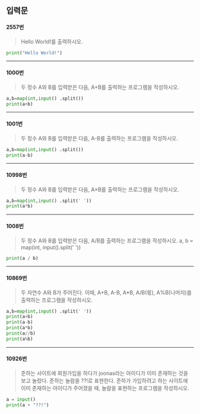 ## 입력문

#### 2557번

> Hello World!를 출력하시오.

```python
print("Hello World!")
```

---

#### 1000번
>두 정수 A와 B를 입력받은 다음, A+B를 출력하는 프로그램을 작성하시오.

```python
a,b=map(int,input() .split())
print(a+b)
```

---


#### 1001번
>두 정수 A와 B를 입력받은 다음, A-B를 출력하는 프로그램을 작성하시오.

```python
a,b=map(int,input() .split())
print(a-b)
```

---


#### 10998번
>두 정수 A와 B를 입력받은 다음, A×B를 출력하는 프로그램을 작성하시오.

```python
a,b=map(int,input() .split(' '))
print(a*b)
```

---


#### 1008번
>두 정수 A와 B를 입력받은 다음, A/B를 출력하는 프로그램을 작성하시오.
a, b = map(int, input().split(' '))

```python
print(a / b)
```

---


#### 10869번
>두 자연수 A와 B가 주어진다. 이때, A+B, A-B, A\*B, A/B(몫), A%B(나머지)를 출력하는 프로그램을 작성하시오.

```python
a,b=map(int,input() .split(' '))
print(a+b)
print(a-b)
print(a*b)
print(a//b)
print(a%b)
```

---


#### 10926번
>준하는 사이트에 회원가입을 하다가 joonas라는 아이디가 이미 존재하는 것을 보고 놀랐다. 준하는 놀람을 ??!로 표현한다. 준하가 가입하려고 하는 사이트에 이미 존재하는 아이디가 주어졌을 때, 놀람을 표현하는 프로그램을 작성하시오.

```python
a = input()
print(a + "??!")
```